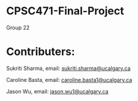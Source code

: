 # CPSC471-Final-Project

Group 22

# Contributers:
Sukriti Sharma, email: sukriti.sharma@ucalgary.ca

Caroline Basta, email: caroline.basta1@ucalgary.ca

Jason Wu, email: jason.wu1@ucalgary.ca
